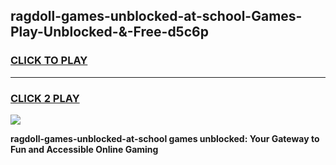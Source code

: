 
## ragdoll-games-unblocked-at-school-Games-Play-Unblocked-&-Free-d5c6p
<h3>
<a href="https://premium76.site?title=ragdoll-games-unblocked-at-school&ref=24A">CLICK TO PLAY</a></h3>
<hr>

<h3>
<a href="https://premium76.site?title=ragdoll-games-unblocked-at-school&ref=24A">CLICK 2 PLAY</a>
  
</h3>

<a href="https://premium76.site?title=ragdoll-games-unblocked-at-school&ref=24A"><img src="https://clearcache.store/games.png"></a>


**ragdoll-games-unblocked-at-school games unblocked: Your Gateway to Fun and Accessible Online Gaming**
